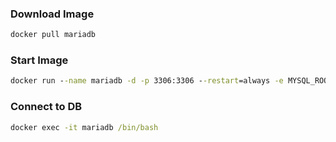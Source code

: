 ### Download Image
```cmd
docker pull mariadb
```

### Start Image
```cmd
docker run --name mariadb -d -p 3306:3306 --restart=always -e MYSQL_ROOT_PASSWORD=root mariadb
```

### Connect to DB
```cmd
docker exec -it mariadb /bin/bash
```